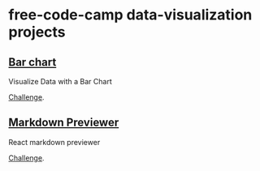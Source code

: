 # free-code-camp data-visualization projects

## [Bar chart](https://headfire94.github.io/d3-bar-chart/)
Visualize Data with a Bar Chart

[Challenge](https://www.freecodecamp.com/challenges/visualize-data-with-a-bar-chart).

## [Markdown Previewer](https://headfire94.github.io/markdown-previewer/)
React markdown previewer

[Challenge](https://www.freecodecamp.com/challenges/build-a-markdown-previewer).
